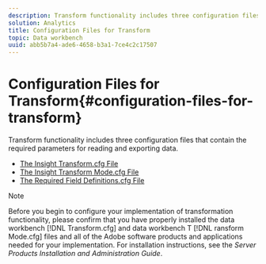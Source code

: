 ```yaml
---
description: Transform functionality includes three configuration files that contain the required parameters for reading and exporting data.
solution: Analytics
title: Configuration Files for Transform
topic: Data workbench
uuid: abb5b7a4-ade6-4658-b3a1-7ce4c2c17507
---
```


# Configuration Files for Transform{#configuration-files-for-transform}

Transform functionality includes three configuration files that contain the required parameters for reading and exporting data.

* [The Insight Transform.cfg File](../../../../home/c-dataset-const-proc/c-transf-func/c-config-files-transf/t-ins-transf-file/t-ins-transf-file.md#task-857fc535ccdb4c39b763179efa4b0f13) 
* [The Insight Transform Mode.cfg File](../../../../home/c-dataset-const-proc/c-transf-func/c-config-files-transf/t-transf-mode-file.md#task-816c4723c08541898cd3449474dee3df) 
* [The Required Field Definitions.cfg File](../../../../home/c-dataset-const-proc/c-transf-func/c-config-files-transf/c-req-field-def-file.md#concept-3697c777c09049ccac0354962e7bb64c)

>[!NOTE]
>
>Before you begin to configure your implementation of transformation functionality, please confirm that you have properly installed the data workbench [!DNL Transform.cfg] and data workbench T [!DNL ransform Mode.cfg] files and all of the Adobe software products and applications needed for your implementation. For installation instructions, see the *Server Products Installation and Administration Guide*.

